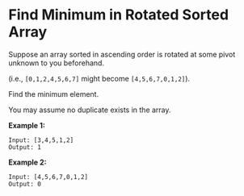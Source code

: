 # Find Minimum in Rotated Sorted Array

Suppose an array sorted in ascending order is rotated at some pivot unknown to you beforehand.

(i.e.,  `[0,1,2,4,5,6,7]` might become  `[4,5,6,7,0,1,2]`).

Find the minimum element.

You may assume no duplicate exists in the array.

__Example 1:__

```
Input: [3,4,5,1,2] 
Output: 1
```

__Example 2:__

```
Input: [4,5,6,7,0,1,2]
Output: 0
```